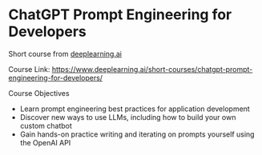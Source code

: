 # ChatGPT Prompt Engineering for Developers
Short course from [deeplearning.ai](https://www.deeplearning.ai/)

Course Link: https://www.deeplearning.ai/short-courses/chatgpt-prompt-engineering-for-developers/


Course Objectives
- Learn prompt engineering best practices for application development
- Discover new ways to use LLMs, including how to build your own custom chatbot
- Gain hands-on practice writing and iterating on prompts yourself using the OpenAI API